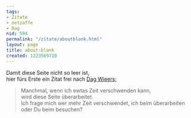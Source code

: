 ```yaml
---
tags:
- Zitate
- netzaffe
- Dag
nid: 594
permalink: "/zitate/aboutblank.html"
layout: page
title: about:blank
created: 1223569718
---
```

<p>Damit diese Seite nicht so leer ist,<br /> hier f&uuml;rs Erste ein Zitat frei nach <a href="http://dag.wieers.com/">Dag Wieers;</a>&nbsp;</p> <blockquote>Manchmal,  wenn ich ewtas Zeit verschwenden kann, <br /> wird diese Seite &uuml;berarbeitet.  <br /> Ich frage mich wer mehr Zeit verschwendet,  ich beim &uuml;berarbeiten oder Du beim besuchen? </blockquote>
<!--break-->
